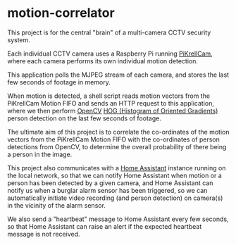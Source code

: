 # motion-correlator

This project is for the central "brain" of a multi-camera CCTV security system.

Each individual CCTV camera uses a Raspberry Pi running [PiKrellCam](https://github.com/ruth-connect/pikrellcam), where each camera performs its own individual motion detection.

This application polls the MJPEG stream of each camera, and stores the last few seconds of footage in memory.

When motion is detected, a shell script reads motion vectors from the PiKrellCam Motion FIFO and sends an HTTP request to this application, where we then perform [OpenCV](https://opencv.org/) [HOG (Histogram of Oriented Gradients)](https://learnopencv.com/histogram-of-oriented-gradients/) person detection on the last few seconds of footage.

The ultimate aim of this project is to correlate the co-ordinates of the motion vectors from the PiKrellCam Motion FIFO with the co-ordinates of person detections from OpenCV, to determine the overall probability of there being a person in the image.

This project also communicates with a [Home Assistant](https://www.home-assistant.io/) instance running on the local network, so that we can notify Home Assistant when motion or a person has been detected by a given camera, and Home Assistant can notify us when a burglar alarm sensor has been triggered, so we can automatically initiate video recording (and person detection) on camera(s) in the vicinity of the alarm sensor.

We also send a "heartbeat" message to Home Assistant every few seconds, so that Home Assistant can raise an alert if the expected heartbeat message is not received.
